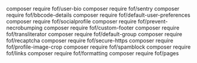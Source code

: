 composer require fof/user-bio
composer require fof/sentry
composer require fof/bbcode-details
composer require fof/default-user-preferences
composer require fof/socialprofile
composer require fof/prevent-necrobumping
composer require fof/custom-footer
composer require fof/transliterator
composer require fof/default-group
composer require fof/recaptcha
composer require fof/secure-https
composer require fof/profile-image-crop
composer require fof/spamblock
composer require fof/links
composer require fof/formatting
composer require fof/pages